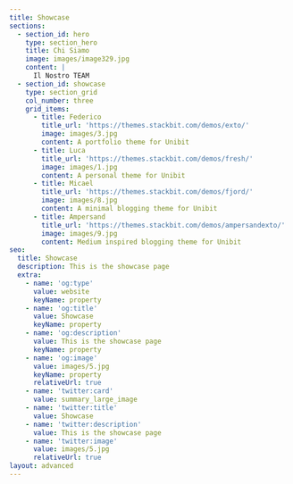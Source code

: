 ```yaml
---
title: Showcase
sections:
  - section_id: hero
    type: section_hero
    title: Chi Siamo
    image: images/image329.jpg
    content: |
      Il Nostro TEAM
  - section_id: showcase
    type: section_grid
    col_number: three
    grid_items:
      - title: Federico
        title_url: 'https://themes.stackbit.com/demos/exto/'
        image: images/3.jpg
        content: A portfolio theme for Unibit
      - title: Luca
        title_url: 'https://themes.stackbit.com/demos/fresh/'
        image: images/1.jpg
        content: A personal theme for Unibit
      - title: Micael
        title_url: 'https://themes.stackbit.com/demos/fjord/'
        image: images/8.jpg
        content: A minimal blogging theme for Unibit
      - title: Ampersand
        title_url: 'https://themes.stackbit.com/demos/ampersandexto/'
        image: images/9.jpg
        content: Medium inspired blogging theme for Unibit
seo:
  title: Showcase
  description: This is the showcase page
  extra:
    - name: 'og:type'
      value: website
      keyName: property
    - name: 'og:title'
      value: Showcase
      keyName: property
    - name: 'og:description'
      value: This is the showcase page
      keyName: property
    - name: 'og:image'
      value: images/5.jpg
      keyName: property
      relativeUrl: true
    - name: 'twitter:card'
      value: summary_large_image
    - name: 'twitter:title'
      value: Showcase
    - name: 'twitter:description'
      value: This is the showcase page
    - name: 'twitter:image'
      value: images/5.jpg
      relativeUrl: true
layout: advanced
---
```

